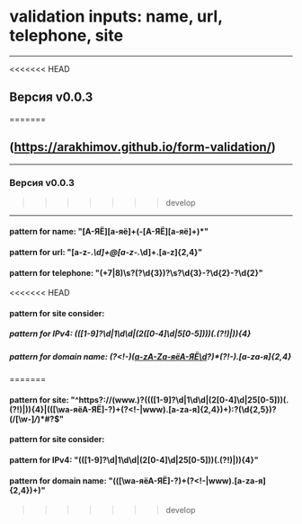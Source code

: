 # validation inputs: name, url, telephone, site
---
<<<<<<< HEAD

## Версия v0.0.3
=======
## (https://arakhimov.github.io/form-validation/)
---
### Версия v0.0.3
>>>>>>> develop
---

#### pattern for name: "[А-ЯЁ][а-яё]+(-[А-ЯЁ][а-яё]+)*"

#### pattern for url: "[a-z\-\._\d]+@[a-z\-\._\d]+\.[a-z]{2,4}"

#### pattern for telephone: "(\+7|8)\s?\(?\d{3}\)?\s?\d{3}-?\d{2}-?\d{2}"

<<<<<<< HEAD
#### pattern for site consider: 
##### pattern for IPv4: (([1-9]?\d|1\d\d|(2([0-4]\d|5[0-5])))(\.(?!$)|$)){4}
##### pattern for domain name: (?<!\-)([a-zA-Zа-яёА-ЯЁ\d](\-)?)*(?!\-)\.[a-zа-я]{2,4}
=======
#### pattern for site: "^https?:\/\/(www\.)?((([1-9]?\d|1\d\d|(2[0-4]\d|25[0-5]))(\.(?!$)|$)){4}|(([\wа-яёА-ЯЁ]-?)+(?<!-|www)\.[a-zа-я]{2,4})+):?(\d{2,5})?(\/[\w\-]*\/*)*#?$"
#### pattern for site consider: 
#### pattern for IPv4: "(([1-9]?\d|1\d\d|(2[0-4]\d|25[0-5]))(\.(?!$)|$)){4}"
#### pattern for domain name: "(([\wа-яёА-ЯЁ]-?)+(?<!-|www)\.[a-zа-я]{2,4})+)"
>>>>>>> develop
